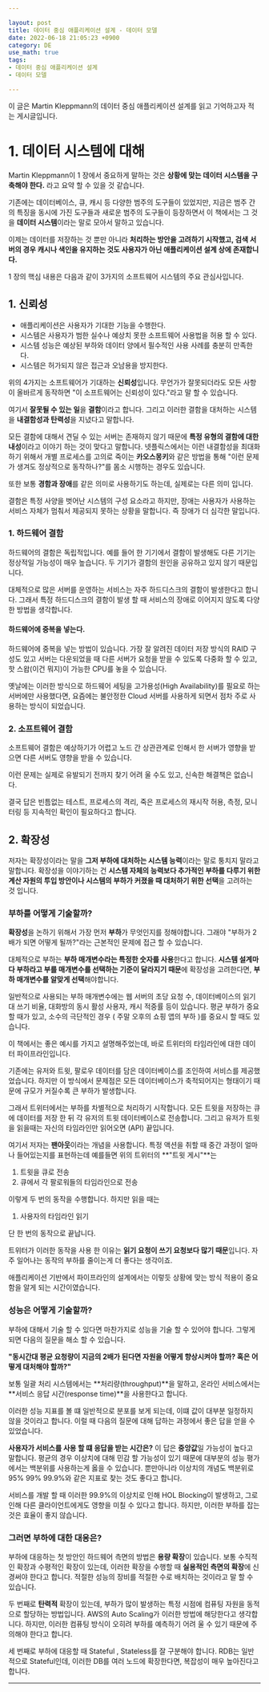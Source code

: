 ```yaml
---

layout: post
title: 데이터 중심 애플리케이션 설계 - 데이터 모델
date: 2022-06-18 21:05:23 +0900
category: DE
use_math: true
tags:
- 데이터 중심 애플리케이션 설계
- 데이터 모델

---
```


이 글은 Martin Kleppmann의 데이터 중심 애플리케이션 설계를 읽고 기억하고자 적는 게시글입니다.

# 1. 데이터 시스템에 대해

Martin Kleppmann이 1 장에서 중요하게 말하는 것은 **상황에 맞는 데이터 시스템을 구축해야 한다.** 라고 요약 할 수 있을 것 같습니다. 

기존에는 데이터베이스, 큐, 캐시 등 다양한 범주의 도구들이 있었지만, 지금은 범주 간의 특징을 동시에 가진 도구들과 새로운 범주의 도구들이 등장하면서 이 책에서는 그 것을 **데이터 시스템**이라는 말로 모아서 말하고 있습니다.

이제는 데이터를 저장하는 것 뿐만 아니라 **처리하는 방안을 고려하기 시작했고, 검색 서버의 경우 캐시나 색인을 유지하는 것도 사용자가 아닌 애플리케이션 설계 상에 존재합니다.**

1 장의 핵심 내용은 다음과 같이 3가지의 소프트웨어 시스템의 주요 관심사입니다.

## 1. 신뢰성

- 애플리케이션은 사용자가 기대한 기능을 수행한다.
- 시스템은 사용자가 범한 실수나 예상치 못한 소프트웨어 사용법을 허용 할 수 있다.
- 시스템 성능은 예상된 부하와 데이터 양에서 필수적인 사용 사례를 충분히 만족한다.
- 시스템은 허가되지 않은 접근과 오남용을 방지한다.

위의 4가지는 소프트웨어가 기대하는 **신뢰성**입니다. 무언가가 잘못되더라도 모든 사항이 올바르게 동작하면 "이 소프트웨어는 신뢰성이 있다."라고 말 할 수 있습니다.

여기서 **잘못될 수 있는 일**을 **결함**이라고 합니다. 그리고 이러한 결함을 대처하는 시스템을 **내결함성과 탄력성**을 지녔다고 말합니다.

모든 결함에 대해서 견딜 수 있는 서버는 존재하지 않기 때문에 **특정 유형의 결함에 대한 내성**이라고 이야기 하는 것이 맞다고 말합니다. 넷플릭스에서는 이런 내결함성을 최대화하기 위해서 개별 프로세스를 고의로 죽이는 **카오스몽키**와 같은 방법을 통해 "이런 문제가 생겨도 정상적으로 동작하나?"를 몸소 시행하는 경우도 있습니다.

또한 보통 **경함과 장애**를 같은 의미로 사용하기도 하는데, 실제로는 다른 의미 입니다.

결함은 특정 사양을 벗어난 시스템의 구성 요소라고 하지만, 장애는 사용자가 사용하는 서비스 자체가 멈춰서 제공되지 못하는 상황을 말합니다. 즉 장애가 더 심각한 말입니다.

### 1. 하드웨어 결함

하드웨어의 결함은 독립적입니다. 예를 들어 한 기기에서 결함이 발생해도 다른 기기는 정상적일 가능성이 매우 높습니다. 두 기기가 결함의 원인을 공유하고 있지 않기 때문입니다.

대체적으로 많은 서버를 운영하는 서비스는 자주 하드디스크의 결함이 발생한다고 합니다. 그래서 특정 하드디스크의 결함이 발생 할 때 서비스의 장애로 이어지지 않도록 다양한 방법을 생각합니다.

#### 하드웨어에 중복을 넣는다.

하드웨어에 중복을 넣는 방법이 있습니다. 가장 잘 알려진 데이터 저장 방식의 RAID 구성도 있고 서버는 다운되었을 때 다른 서버가 요청을 받을 수 있도록 다중화 할 수 있고, 핫 스왑(이건 뭐지)이 가능한 CPU를 놓을 수 있습니다.

옛날에는 이러한 방식으로 하드웨어 세팅을 고가용성(High Availability)를 필요로 하는 서버에만 사용했다면, 요즘에는 불안정한 Cloud 서버를 사용하게 되면서 점차 주로 사용하는 방식이 되었습니다.

### 2. 소프트웨어 결함

소프트웨어 결함은 예상하기가 어렵고 노드 간 상관관계로 인해서 한 서버가 영향을 받으면 다른 서버도 영향을 받을 수 있습니다.

이런 문제는 실제로 유발되기 전까지 찾기 어려 울 수도 있고, 신속한 해결책은 없습니다.

결국 답은 빈틈없는 테스트, 프로세스의 격리, 죽은 프로세스의 재시작 허용, 측정, 모니터링 등 지속적인 확인이 필요하다고 합니다.

## 2. 확장성

저자는 확장성이라는 말을 **그저 부하에 대처하는 시스템 능력**이라는 말로 퉁치지 말라고 말합니다. 확장성을 이야기하는 건 **시스템 자체의 능력보다 추가적인 부하를 다루기 위한 계산 자원의 투입 방안이나 시스템의 부하가 커졌을 때 대처하기 위한 선택**을 고려하는 것 입니다.

### 부하를 어떻게 기술할까?

**확장성**을 논하기 위해서 가장 먼저 **부하**가 무엇인지를 정해야합니다. 그래야 "부하가 2배가 되면 어떻게 될까?"라는 근본적인 문제에 접근 할 수 있습니다.

대체적으로 부하는 **부하 매개변수라는 특정한 숫자를 사용**한다고 합니다. **시스템 설계마다 부하라고 부를 매개변수를 선택하는 기준이 달라지기 때문**에 확장성을 고려한다면, **부하 매개변수를 알맞게 선택**해야합니다.

일반적으로 사용되는 부하 매개변수에는 웹 서버의 초당 요청 수, 데이터베이스의 읽기 대 쓰기 비율, 대화방의 동시 활성 사용자, 캐시 적중률 등이 있습니다. 평균 부하가 중요 할 때가 있고, 소수의 극단적인 경우 ( 주말 오후의 쇼핑 앱의 부하 )를 중요시 할 때도 있습니다.

이 책에서는 좋은 예시를 가지고 설명해주었는데, 바로 트위터의 타임라인에 대한 데이터 파이프라인입니다.

기존에는 유저와 트윗, 팔로우 데이터를 담은 데이터베이스를 조인하여 서비스를 제공했었습니다. 하지만 이 방식에서 문제점은 모든 데이터베이스가 축적되어지는 형태이기 때문에 규모가 커질수록 큰 부하가 발생합니다.

그래서 트위터에서는 부하를 차별적으로 처리하기 시작합니다. 모든 트윗을 저장하는 큐에 데이터를 저장 한 뒤 각 유저의 트윗 데이터베이스로 전송합니다. 그리고 유저가 트윗을 읽을때는 자신의 타임라인만 읽어오면 (API) 끝입니다.

여기서 저자는 **팬아웃**이라는 개념을 사용합니다. 특정 액션을 취할 때 중간 과정이 얼마나 들어있는지를 표현하는데 예를들면 위의 트위터의 **"트윗 게시"**는 

1. 트윗을 큐로 전송
2. 큐에서 각 팔로워들의 타임라인으로 전송

이렇게 두 번의 동작을 수행합니다. 하지만 읽을 때는

1. 사용자의 타임라인 읽기

단 한 번의 동작으로 끝납니다.

트위터가 이러한 동작을 사용 한 이유는 **읽기 요청이 쓰기 요청보다 많기 때문**입니다. 자주 일어나는 동작의 부하를 줄이는게 더 좋다는 생각이죠.

애플리케이션 기반에서 파이프라인의 설계에서는 이렇듯 상황에 맞는 방식 적용이 중요함을 알게 되는 시간이였습니다.

### 성능은 어떻게 기술할까?

부하에 대해서 기술 할 수 있다면 마찬가지로 성능을 기술 할 수 있어야 합니다. 그렇게 되면 다음의 질문을 해소 할 수 있습니다.

**"동시간대 평균 요청량이 지금의 2배가 된다면 자원을 어떻게 향상시켜야 할까? 혹은 어떻게 대처해야 할까?"**

보통 일괄 처리 시스템에서는 **처리량(throughput)**을 말하고, 온라인 서비스에서는 **서비스 응답 시간(response time)**을 사용한다고 합니다.

이러한 성능 지표를 볼 떄 일반적으로 분포를 보게 되는데, 이떄 값이 대부분 일정하지 않을 것이라고 합니다. 이럴 때 다음의 질문에 대해 답하는 과정에서 좋은 답을 얻을 수 있었습니다.

**사용자가 서비스를 사용 할 떄 응답을 받는 시간은?** 이 답은 **중앙값**일 가능성이 높다고 말합니다. 평균의 경우 이상치에 대해 민감 할 가능성이 있기 때문에 대부분의 성능 평가에서는 백분위를 사용하는게 옳을 수 있습니다. 뿐만아니라 이상치의 개념도 백분위로 95% 99% 99.9%와 같은 지표로 찾는 것도 좋다고 합니다.

서비스를 개발 할 때 이러한 99.9%의 이상치로 인해 HOL Blocking이 발생하고, 그로인해 다른 클라이언트에게도 영향을 미칠 수 있다고 합니다. 하지만, 이러한 부하를 잡는 것은 효율이 좋지 않습니다.

### 그러면 부하에 대한 대응은?

부하에 대응하는 첫 방안인 하드웨어 측면의 방법은 **용량 확장**이 있습니다. 보통 수직적인 확장과 수평적인 확장이 있는데, 이러한 확장을 수행할 때 **실용적인 측면의 확장**에 신경써야 한다고 합니다. 적절한 성능의 장비를 적절한 수로 배치하는 것이라고 말 할 수 있습니다.

두 번째로 **탄력적** 확장이 있는데, 부하가 많이 발생하는 특정 시점에 컴퓨팅 자원을 동적으로 할당하는 방법입니다. AWS의 Auto Scaling가 이러한 방법에 해당한다고 생각합니다. 하지만, 이러한 컴퓨팅 방식이 오히려 부하를 예측하기 어려 울 수 있기 때문에 주의해야 한다고 합니다.

세 번째로 부하에 대응할 때 Stateful , Stateless를 잘 구분해야 합니다. RDB는 일반적으로 Stateful인데, 이러한 DB를 여러 노드에 확장한다면, 복잡성이 매우 높아진다고 합니다.

---




